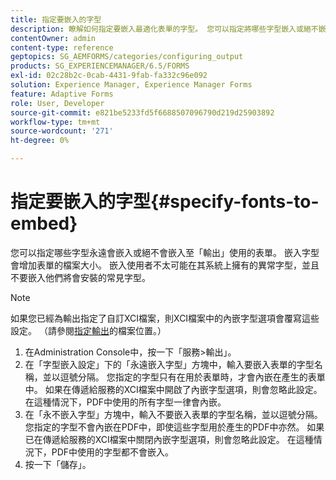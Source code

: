 ```yaml
---
title: 指定要嵌入的字型
description: 瞭解如何指定要嵌入最適化表單的字型。 您可以指定將哪些字型嵌入或絕不嵌入到Forms服務產生的表單中。
contentOwner: admin
content-type: reference
geptopics: SG_AEMFORMS/categories/configuring_output
products: SG_EXPERIENCEMANAGER/6.5/FORMS
exl-id: 02c28b2c-0cab-4431-9fab-fa332c96e092
solution: Experience Manager, Experience Manager Forms
feature: Adaptive Forms
role: User, Developer
source-git-commit: e821be5233fd5f6688507096790d219d25903892
workflow-type: tm+mt
source-wordcount: '271'
ht-degree: 0%

---
```


# 指定要嵌入的字型{#specify-fonts-to-embed}

您可以指定哪些字型永遠會嵌入或絕不會嵌入至「輸出」使用的表單。 嵌入字型會增加表單的檔案大小。 嵌入使用者不太可能在其系統上擁有的異常字型，並且不要嵌入他們將會安裝的常見字型。

>[!NOTE]
>
>如果您已經為輸出指定了自訂XCI檔案，則XCI檔案中的內嵌字型選項會覆寫這些設定。 （請參閱[指定輸出](/help/forms/using/admin-help/specify-file-locations-output.md#specify-file-locations-for-output)的檔案位置。）

1. 在Administration Console中，按一下「服務>輸出」。
1. 在「字型嵌入設定」下的「永遠嵌入字型」方塊中，輸入要嵌入表單的字型名稱，並以逗號分隔。 您指定的字型只有在用於表單時，才會內嵌在產生的表單中。 如果在傳遞給服務的XCI檔案中開啟了內嵌字型選項，則會忽略此設定。 在這種情況下，PDF中使用的所有字型一律會內嵌。
1. 在「永不嵌入字型」方塊中，輸入不要嵌入表單的字型名稱，並以逗號分隔。 您指定的字型不會內嵌在PDF中，即使這些字型用於產生的PDF中亦然。 如果已在傳遞給服務的XCI檔案中關閉內嵌字型選項，則會忽略此設定。 在這種情況下，PDF中使用的字型都不會嵌入。
1. 按一下「儲存」。
